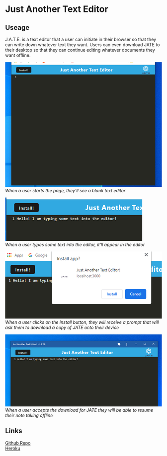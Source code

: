 # Just Another Text Editor

## Useage
<p>
J.A.T.E. is a text editor that a user can initiate in their browser so that they can write down whatever text they want. Users can even download JATE to their desktop so that they can continue editing whatever documents they want offline.
</p>

![Home Page](/images/landingpage.png)<br>
*When a user starts the page, they'll see a blank text editor*

![Example Text](/images/text.png)<br>
*When a user types some text into the editor, it'll appear in the editor*

![Install Prompt](/images/install.png)<br>
*When a user clicks on the install button, they will receive a prompt that will ask them to download a copy of JATE onto their device*

![Desktop](/images/desktop.png)<br>
*When a user accepts the download for JATE they will be able to resume their note taking offline*

## Links

[Github Repo](https://github.com/Chapjae/PWA-text-editor)<br>
[Heroku](https://jate-pwa-text-28772e10e86b.herokuapp.com/)